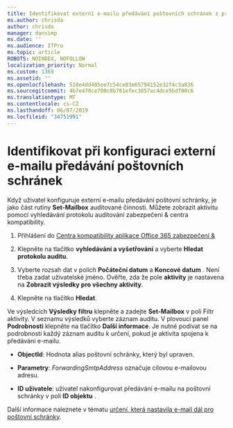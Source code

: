 ```yaml
---
title: Identifikovat externí e-mailu předávání poštovních schránek z protokolů auditování
ms.author: chrisda
author: chrisda
manager: dansimp
ms.date: ''
ms.audience: ITPro
ms.topic: article
ROBOTS: NOINDEX, NOFOLLOW
localization_priority: Normal
ms.custom: 1369
ms.assetid: ''
ms.openlocfilehash: 518e4dd485ee7c54ce83e65794152e32f4c3a836
ms.sourcegitcommit: 4b7e478ce700c0b781efec3857ac4dce5bdf00c6
ms.translationtype: MT
ms.contentlocale: cs-CZ
ms.lasthandoff: 06/07/2019
ms.locfileid: "34751991"
---
```

# <a name="identify-when-external-email-forwarding-is-configured-on-mailboxes"></a>Identifikovat při konfiguraci externí e-mailu předávání poštovních schránek

Když uživatel konfiguruje externí e-mailu předávání poštovní schránky, je jako část rutiny **Set-Mailbox** auditované činnosti. Můžete zobrazit aktivitu pomocí vyhledávání protokolu auditování zabezpečení & centra kompatibility.

1. Přihlášení do [Centra kompatibility aplikace Office 365 zabezpečení &](https://protection.office.com/)

2. Klepněte na tlačítko **vyhledávání a vyšetřování** a vyberte **Hledat protokolu auditu**.

3. Vyberte rozsah dat v polích **Počáteční datum** a **Koncové datum** . Není třeba zadat uživatelské jméno. Ověřte, zda že pole **aktivity** je nastavena na **Zobrazit výsledky pro všechny aktivity**.

4. Klepněte na tlačítko **Hledat**.

Ve výsledcích **Výsledky filtru** klepněte a zadejte **Set-Mailbox** v poli Filtr aktivity. V seznamu výsledků vyberte záznam auditu. V plovoucí panel **Podrobnosti** klepněte na tlačítko **Další informace**. Je nutné podívat se na podrobnosti každý záznam auditu k určení, pokud je aktivita spojena k předávání e-mailu.

- **ObjectId**: Hodnota alias poštovní schránky, který byl upraven.

- **Parametry**: _ForwardingSmtpAddress_ označuje cílovou e-mailovou adresu.

- **ID uživatele**: uživatel nakonfigurovat předávání e-mailu na poštovní schránky v poli **ID objektu** .

Další informace naleznete v tématu [určení, která nastavila e-mail dál pro poštovní schránky](https://docs.microsoft.com/office365/securitycompliance/auditing-troubleshooting-scenarios#determining-who-set-up-email-forwarding-for-a-mailbox).
